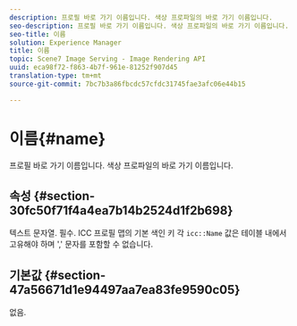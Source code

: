 ```yaml
---
description: 프로필 바로 가기 이름입니다. 색상 프로파일의 바로 가기 이름입니다.
seo-description: 프로필 바로 가기 이름입니다. 색상 프로파일의 바로 가기 이름입니다.
seo-title: 이름
solution: Experience Manager
title: 이름
topic: Scene7 Image Serving - Image Rendering API
uuid: eca98f72-f863-4b7f-961e-81252f907d45
translation-type: tm+mt
source-git-commit: 7bc7b3a86fbcdc57cfdc31745fae3afc06e44b15

---
```



# 이름{#name}

프로필 바로 가기 이름입니다. 색상 프로파일의 바로 가기 이름입니다.

## 속성 {#section-30fc50f71f4a4ea7b14b2524d1f2b698}

텍스트 문자열. 필수. ICC 프로필 맵의 기본 색인 키 각 `icc::Name` 값은 테이블 내에서 고유해야 하며 &#39;,&#39; 문자를 포함할 수 없습니다.

## 기본값 {#section-47a56671d1e94497aa7ea83fe9590c05}

없음.
